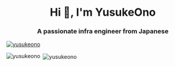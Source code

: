 <h1 align="center">Hi 👋, I'm YusukeOno</h1>
<h3 align="center">A passionate infra engineer from Japanese</h3>

<p align="left"> <a href="https://github.com/ryo-ma/github-profile-trophy"><img src="https://github-profile-trophy.vercel.app/?username=yusukeono" alt="yusukeono" /></a> </p>

<p><img align="left" src="https://github-readme-stats.vercel.app/api/top-langs?username=yusukeono&show_icons=true&locale=en&layout=compact" alt="yusukeono" /></p>

<p>&nbsp;<img align="center" src="https://github-readme-stats.vercel.app/api?username=yusukeono&show_icons=true&locale=en" alt="yusukeono" /></p>

